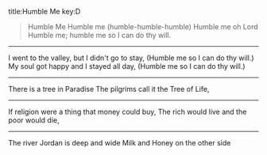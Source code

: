 title:Humble Me
key:D

>Humble Me
Humble me (humble-humble-humble) Humble me oh Lord
Humble me; humble me so I can do thy will.

---
I went to the valley, but I didn't go to stay, 
(Humble me so I can do thy will.)
My soul got happy and I stayed all day, 
(Humble me so I can do thy will.)

---


There is a tree in Paradise 
The pilgrims call it the Tree of Life,



---
If religion were a thing that money could buy, 
The rich would live and the poor would die,



---
The river Jordan is deep and wide 
Milk and Honey on the other side
